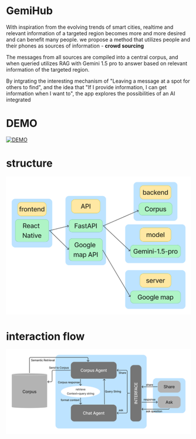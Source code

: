 
# GemiHub
With inspiration from the evolving trends of smart cities, realtime and relevant information of a targeted region becomes more and more desired and can benefit many people. 
we propose a method that utilizes people and their phones as sources of information - **crowd sourcing**

The messages from all sources are compiled into a central corpus, and when queried utilizes RAG with Gemini 1.5 pro to answer based on relevant information of the targeted region.

By intgrating the interesting mechanism of "Leaving a message at a spot for others to find", and the idea that "If I provide information, I can get information when I want to", the app explores the possibilities of an AI integrated

# DEMO
[![DEMO](https://img.youtube.com/vi/A9FGS7vpYJI/0.jpg)](https://www.youtube.com/watch?v=A9FGS7vpYJI)

# structure
![structure](./structure.png)

# interaction flow
![interaction](./interaction_flow.png)


